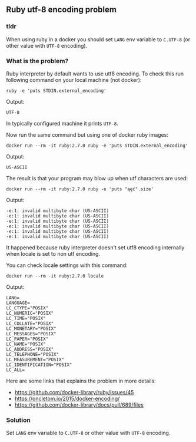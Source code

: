 ## Ruby utf-8 encoding problem

### tldr

When using ruby in a docker you should set `LANG` env variable to `C.UTF-8` (or other value with `UTF-8` encoding).

### What is the problem?

Ruby interpreter by default wants to use utf8 encoding. To check this run following command on your local machine (not docker):

```
ruby -e 'puts STDIN.external_encoding'
```

Output:

```
UTF-8
```

In typically configured machine it prints `UTF-8`.

Now run the same command but using one of docker ruby images:

```
docker run --rm -it ruby:2.7.0 ruby -e 'puts STDIN.external_encoding'
```

Output:

```
US-ASCII
```

The result is that your program may blow up when utf characters are used:

```
docker run --rm -it ruby:2.7.0 ruby -e 'puts "ąęć".size'
```

Output:

```
-e:1: invalid multibyte char (US-ASCII)
-e:1: invalid multibyte char (US-ASCII)
-e:1: invalid multibyte char (US-ASCII)
-e:1: invalid multibyte char (US-ASCII)
-e:1: invalid multibyte char (US-ASCII)
-e:1: invalid multibyte char (US-ASCII)
```

It happened because ruby interpreter doesn't set utf8 encoding internally when locale is set to non utf encoding.

You can check locale settings with this command:

```
docker run --rm -it ruby:2.7.0 locale
```

Output:

```
LANG=
LANGUAGE=
LC_CTYPE="POSIX"
LC_NUMERIC="POSIX"
LC_TIME="POSIX"
LC_COLLATE="POSIX"
LC_MONETARY="POSIX"
LC_MESSAGES="POSIX"
LC_PAPER="POSIX"
LC_NAME="POSIX"
LC_ADDRESS="POSIX"
LC_TELEPHONE="POSIX"
LC_MEASUREMENT="POSIX"
LC_IDENTIFICATION="POSIX"
LC_ALL=
```

Here are some links that explains the problem in more details:

* https://github.com/docker-library/ruby/issues/45
* https://oncletom.io/2015/docker-encoding/
* https://github.com/docker-library/docs/pull/689/files

### Solution

Set `LANG` env variable to `C.UTF-8` or other value with `UTF-8` encoding.